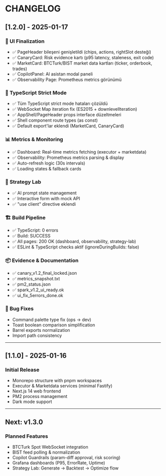 # CHANGELOG

## [1.2.0] - 2025-01-17

### 🎨 UI Finalization
- ✅ PageHeader bileşeni genişletildi (chips, actions, rightSlot desteği)
- ✅ CanaryCard: Risk evidence kartı (p95 latency, staleness, exit code)
- ✅ MarketCard: BTCTurk/BIST market data kartları (ticker, orderbook, trades)
- ✅ CopilotPanel: AI asistan modal paneli
- ✅ Observability Page: Prometheus metrics görünümü

### 🔧 TypeScript Strict Mode
- ✅ Tüm TypeScript strict mode hataları çözüldü
- ✅ WebSocket Map iteration fix (ES2015 + downlevelIteration)
- ✅ AppShell/PageHeader props interface düzeltmeleri
- ✅ Shell component route types (as const)
- ✅ Default export'lar eklendi (MarketCard, CanaryCard)

### 📊 Metrics & Monitoring
- ✅ Dashboard: Real-time metrics fetching (executor + marketdata)
- ✅ Observability: Prometheus metrics parsing & display
- ✅ Auto-refresh logic (30s intervals)
- ✅ Loading states & fallback cards

### 🎯 Strategy Lab
- ✅ AI prompt state management
- ✅ Interactive form with mock API
- ✅ "use client" directive eklendi

### 🏗️ Build Pipeline
- ✅ TypeScript: 0 errors
- ✅ Build: SUCCESS
- ✅ All pages: 200 OK (dashboard, observability, strategy-lab)
- ✅ ESLint & TypeScript checks aktif (ignoreDuringBuilds: false)

### 📦 Evidence & Documentation
- ✅ canary_v1.2_final_locked.json
- ✅ metrics_snapshot.txt
- ✅ pm2_status.json
- ✅ spark_v1.2_ui_ready.ok
- ✅ ui_fix_5errors_done.ok

### 🐛 Bug Fixes
- Command palette type fix (ops → dev)
- Toast boolean comparison simplification
- Barrel exports normalization
- Import path consistency

---

## [1.1.0] - 2025-01-16

### Initial Release
- Monorepo structure with pnpm workspaces
- Executor & Marketdata services (minimal Fastify)
- Next.js 14 web frontend
- PM2 process management
- Dark mode support

---

## Next: v1.3.0

### Planned Features
- BTCTurk Spot WebSocket integration
- BIST feed polling & normalization
- Copilot Guardrails (param-diff approval, risk scoring)
- Grafana dashboards (P95, ErrorRate, Uptime)
- Strategy Lab: Generate → Backtest → Optimize flow

